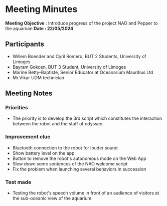 # Meeting Minutes

**Meeting Objective** : Introduce progress of the project NAO and Pepper to the aquarium
**Date : 22/05/2024**

## Participants
- Willem Boender and Cyril Romero, BUT 2 Students, University of Limoges
- Bayram Gokcen, BUT 3 Student, University of Limoges
- Marine Betty-Baptiste, Senior Educator at Oceanarium Mauritius Ltd
- Mr.Vikar UDM technician

## Meeting Notes

### Priorities
- The priority is to develop the 3rd script which constitutes the interaction between the robot and the staff of odysseo.

### Improvement clue
- Bluetooth connection to the robot for louder sound
- Show battery level on the app
- Button to remove the robot's autonomous mode on the Web App
- Slow down some sentences of the NAO welcome script
- Fix the problem when launching several behaviors in succession

### Test made
- Testing the robot's speech volume in front of an audience of visitors at the sub-oceanic view of the aquarium
